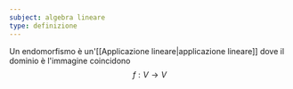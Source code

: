 ```yaml
---
subject: algebra lineare
type: definizione
---
```

Un endomorfismo è un'[[Applicazione lineare|applicazione lineare]] dove il dominio è l'immagine coincidono
$$
f:V\to V
$$